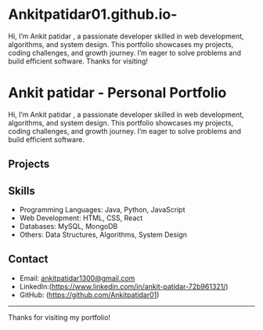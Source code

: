 # Ankitpatidar01.github.io-
Hi, I’m Ankit patidar , a passionate developer skilled in web development, algorithms, and system design. This portfolio showcases my projects, coding challenges, and growth journey. I’m eager to solve problems and build efficient software. Thanks for visiting!

# Ankit patidar - Personal Portfolio

Hi, I’m Ankit patidar , a passionate developer skilled in web development, algorithms, and system design. This portfolio showcases my projects, coding challenges, and growth journey. I’m eager to solve problems and build efficient software.

## Projects


## Skills
- Programming Languages: Java, Python, JavaScript
- Web Development: HTML, CSS, React
- Databases: MySQL, MongoDB
- Others: Data Structures, Algorithms, System Design

## Contact
- Email: ankitpatidar1300@gmail.com  
- LinkedIn:(https://www.linkedin.com/in/ankit-patidar-72b961321/)
- GitHub: (https://github.com/Ankitpatidar01)

---

Thanks for visiting my portfolio!
